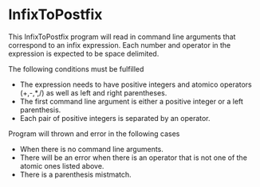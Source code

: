 InfixToPostfix
==============

This InfixToPostfix program will read in command line arguments that correspond to an infix expression. Each number and operator in the expression is expected to be space delimited.

The following conditions must be fulfilled
- The expression needs to have positive integers and atomico operators (+,-,*,/) as well as left and right parentheses.   
-	The first command line argument is either a positive integer or a left parenthesis. 
-	Each pair of positive integers is separated by an operator. 

Program will thrown and error in the following cases
- When there is no command line arguments.
- There will be an error when there is an operator that is not one of the atomic ones listed above.
- There is a parenthesis mistmatch. 
